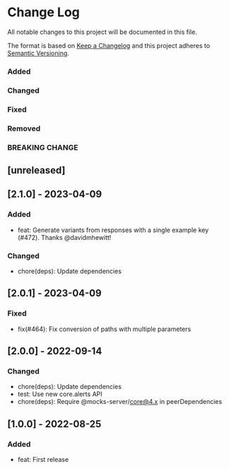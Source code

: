 # Change Log
All notable changes to this project will be documented in this file.

The format is based on [Keep a Changelog](http://keepachangelog.com/)
and this project adheres to [Semantic Versioning](http://semver.org/).

### Added
### Changed
### Fixed
### Removed
### BREAKING CHANGE

## [unreleased]

## [2.1.0] - 2023-04-09

### Added
- feat: Generate variants from responses with a single example key (#472). Thanks @davidmhewitt!

### Changed

- chore(deps): Update dependencies

## [2.0.1] - 2023-04-09

### Fixed
- fix(#464): Fix conversion of paths with multiple parameters

## [2.0.0] - 2022-09-14

### Changed
- chore(deps): Update dependencies
- test: Use new core.alerts API
- chore(deps): Require @mocks-server/core@4.x in peerDependencies

## [1.0.0] - 2022-08-25

### Added
- feat: First release
